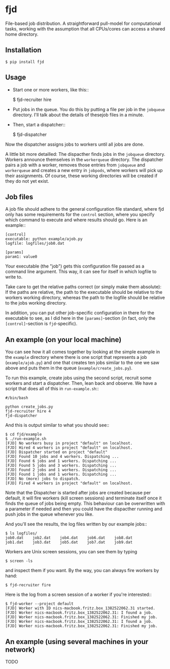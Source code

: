 fjd
===

File-based job distribution. A straightforward pull-model for computational tasks,
working with the assumption that all CPUs/cores can access a shared home directory.

Installation
-------------

    $ pip install fjd


Usage
-------

  * Start one or more workers, like this::

    $ fjd-recruiter hire <number of workers>

  * Put jobs in the queue. You do this by putting a file per job in the ``jobqueue`` directory. I'll talk about the details of thesejob files in a minute. 

  * Then, start a dispatcher::

    $ fjd-dispatcher

Now the dispatcher assigns jobs to workers until all jobs are done.

A little bit more detailled: The dispacther finds jobs in the ``jobqueue`` directory.
Workers announce themselves in the ``workerqueue`` directory. The dispatcher 
pairs a job with a worker, removes those entries from ``jobqueue``
and ``workerqueue`` and creates a new entry in ``jobpods``, where workers will
pick up their assignments.
Of course, these working directories will be created if they do not yet exist.


Job files
------------

A job file should adhere to the general configuration file standard, where fjd
only has some requirements for the ``control`` section, where you specify which
command to execute and where results should go. Here is an example::

    [control]
    executable: python example/ajob.py
    logfile: logfiles/job0.dat 

    [params]
    param1: value0


Your executable (the "job") gets this configuration file passed as a command line argument.
This way, it can see for itself in which logfile to write to.

Take care to get the relative paths correct (or simply make them absolute):
If the paths are relative, the path to the executable should be relative to the workers
working directory, whereas the path to the logfile should be relative to the jobs
working directory.

In addition, you can put other job-specific configuration in there for the executable
to see, as I did here in the ``[params]``-section (in fact, only the ``[control]``-section
is ``fjd``-specific).


An example (on your local machine)
------------------------------------

You can see how it all comes together by looking at the simple example in the ``example``
directory where there is one script that represents a job (``example/ajob.py``) 
and one that creates ten jobs similar to the one we saw above and puts them in
the queue (``example/create_jobs.py``).

To run this example, create jobs using the second script, recruit some workers 
and start a dispatcher. Then, lean back and observe. We have a script that does
all of this in ``run-example.sh``::

    #/bin/bash

    python create_jobs.py
    fjd-recruiter hire 4
    fjd-dispatcher

And this is output similar to what you should see::

    $ cd fjd/example
    $ ./run-example.sh 
    [FJD] No workers busy in project "default" on localhost.
    [FJD] Hired 4 workers in project "default" on localhost.
    [FJD] Dispatcher started on project "default"
    [FJD] Found 10 jobs and 4 workers. Dispatching ...
    [FJD] Found 6 jobs and 1 workers. Dispatching ...
    [FJD] Found 5 jobs and 3 workers. Dispatching ...
    [FJD] Found 2 jobs and 1 workers. Dispatching ...
    [FJD] Found 1 jobs and 1 workers. Dispatching ...
    [FJD] No (more) jobs to dispatch.
    [FJD] Fired 4 workers in project "default" on localhost.


Note that the Dispatcher is started after jobs are created because per default, 
it will fire workers (kill screen sessions) and terminate itself once it finds 
the queue of jobs being empty. This behaviour can be overwritten with a parameter
if needed and then you could have the dispacther running and push jobs in the 
queue whenever you like.

And you'll see the results, the log files written by our example jobs::

    $ ls logfiles/
    job0.dat	job2.dat	job4.dat	job6.dat	job8.dat
    job1.dat	job3.dat	job5.dat	job7.dat	job9.dat

Workers are Unix screen sessions, you can see them by typing

    $ screen -ls

and inspect them if you want. By the way, you can always fire workers by hand:

    $ fjd-recruiter fire

Here is the log from a screen session of a worker if you're interested::

    $ fjd-worker --project default
    [FJD] Worker with ID nics-macbook.fritz.box_1382522062.31 started.
    [FJD] Worker nics-macbook.fritz.box_1382522062.31: I found a job.
    [FJD] Worker nics-macbook.fritz.box_1382522062.31: Finished my job.
    [FJD] Worker nics-macbook.fritz.box_1382522062.31: I found a job.
    [FJD] Worker nics-macbook.fritz.box_1382522062.31: Finished my job.


An example (using several machines in your network)
-----------------------------------------------------
TODO
